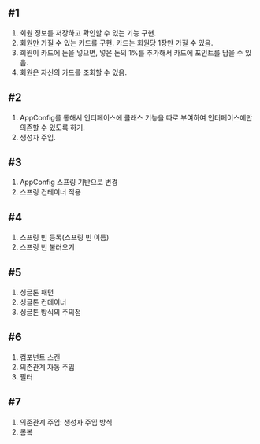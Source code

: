## #1
1. 회원 정보를 저장하고 확인할 수 있는 기능 구현.
2. 회원만 가질 수 있는 카드를 구현. 카드는 회원당 1장만 가질 수 있음.
3. 회원이 카드에 돈을 넣으면, 넣은 돈의 1%를 추가해서 카드에 포인트를 담을 수 있음.
4. 회원은 자신의 카드를 조회할 수 있음.


## #2
1. AppConfig를 통해서 인터페이스에 클래스 기능을 따로 부여하여 인터페이스에만 의존할 수 있도록 하기.
2. 생성자 주입.


## #3
1. AppConfig 스프링 기반으로 변경
2. 스프링 컨테이너 적용


## #4
1. 스프링 빈 등록(스프링 빈 이름)
2. 스프링 빈 불러오기

## #5
1. 싱글톤 패턴
2. 싱글톤 컨테이너
3. 싱글톤 방식의 주의점

## #6
1. 컴포넌트 스캔
2. 의존관계 자동 주입
3. 필터

## #7
1. 의존관계 주입: 생성자 주입 방식
2. 롬복